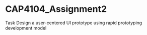 # CAP4104_Assignment2
Task Design a user-centered UI prototype using rapid prototyping development model
